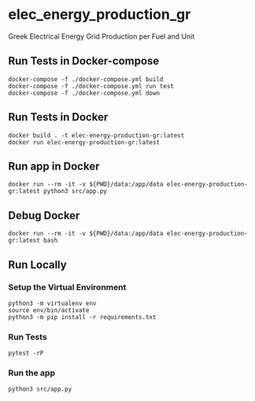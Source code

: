 # elec_energy_production_gr
Greek Electrical Energy Grid Production per Fuel and Unit

## Run Tests in Docker-compose
```
docker-compose -f ./docker-compose.yml build
docker-compose -f ./docker-compose.yml run test
docker-compose -f ./docker-compose.yml down
```

## Run Tests in Docker
```
docker build . -t elec-energy-production-gr:latest
docker run elec-energy-production-gr:latest
```
## Run app in Docker
```
docker run --rm -it -v ${PWD}/data:/app/data elec-energy-production-gr:latest python3 src/app.py
```

## Debug Docker
```
docker run --rm -it -v ${PWD}/data:/app/data elec-energy-production-gr:latest bash 
```

## Run Locally

### Setup the Virtual Environment
```
python3 -m virtualenv env
source env/bin/activate
python3 -m pip install -r requirements.txt
```   

### Run Tests
```
pytest -rP
```
### Run the app
```
python3 src/app.py
```
